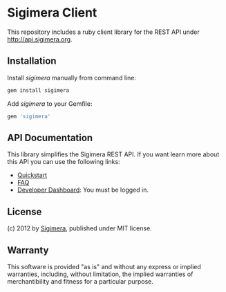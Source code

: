 Sigimera Client
===============

This repository includes a ruby client library for the REST API under http://api.sigimera.org.


Installation
------------

Install _sigimera_ manually from command line:

```sh
gem install sigimera
```

Add _sigimera_ to your Gemfile:

```ruby
gem 'sigimera'
```


API Documentation
-----------------

This library simplifies the Sigimera REST API. If you want learn more about
this API you can use the following links:

* [Quickstart](http://api.sigimera.org/quickstart)
* [FAQ](http://api.sigimera.org/faq)
* [Developer Dashboard](http://api.sigimera.org/dashboard): You must be logged
  in.


License
-------

(c) 2012 by [Sigimera](http://www.sigimera.org),
published under MIT license.


Warranty
--------

This software is provided "as is" and without any express or implied
warranties, including, without limitation, the implied warranties of
merchantibility and fitness for a particular purpose.

